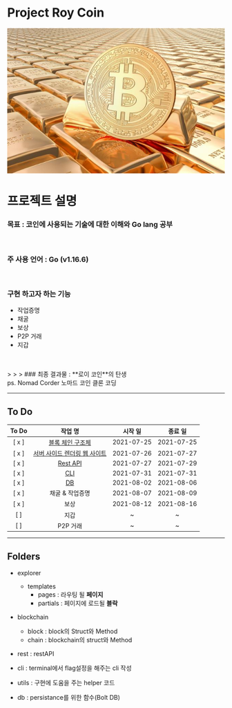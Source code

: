 # Project Roy Coin
![screensh](imgs/coin.jpg)
# 프로젝트 설명
### 목표 : 코인에 사용되는 기술에 대한 이해와 Go lang 공부 
<br>

### 주 사용 언어 : Go (v1.16.6)
<br>

### 구현 하고자 하는 기능
  - 작업증명
  - 채굴
  - 보상
  - P2P 거래
  - 지갑 
<br>
<br>
> > > ### 최종 결과물 :  **로이 코인**의 탄생

<br>
ps. Nomad Corder 노마드 코인 클론 코딩

<br>






------

## To Do


|To Do|작업 명|시작 일|종료 일| 
|:---:|:---:|:---:|:---:| 
|[ x ]|[블록 체인 구조체](https://github.com/abc7468/roycoin/blob/main/blockchain)|2021-07-25|2021-07-25| 
|[ x ]|[서버 사이드 렌더링 웹 사이트](https://github.com/abc7468/roycoin/tree/main/explorer/templates)|2021-07-26| 2021-07-27 |
|[ x ]|[Rest API](https://github.com/abc7468/roycoin/blob/main/rest/rest.go)| 2021-07-27 | 2021-07-29 |
|[ x ]|[CLI](https://github.com/abc7468/roycoin/blob/main/cli/cli.go)| 2021-07-31 | 2021-07-31 |
|[ x ]|[DB](https://github.com/abc7468/roycoin/blob/main/db/db.go)| 2021-08-02 | 2021-08-06 |
|[ x ]|채굴 & 작업증명| 2021-08-07 | 2021-08-09 |
|[ x ]|보상| 2021-08-12 | 2021-08-16 |
|[  ]|지갑| ~ | ~ |
|[  ]|P2P 거래| ~ | ~ |


---
## Folders
- explorer
  - templates
    - pages : 라우팅 될 **페이지**
    - partials : 페이지에 로드될 **블락** 

- blockchain
  - block : block의 Struct와 Method
  - chain : blockchain의 struct와 Method

- rest : restAPI

- cli : terminal에서 flag설정을 해주는 cli 작성

- utils : 구현에 도움을 주는 helper 코드

- db : persistance를 위한 함수(Bolt DB)